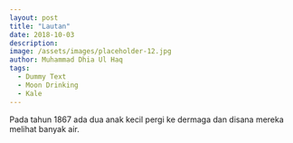 ```yaml
---
layout: post
title: "Lautan"
date: 2018-10-03
description: 
image: /assets/images/placeholder-12.jpg
author: Muhammad Dhia Ul Haq
tags: 
  - Dummy Text
  - Moon Drinking
  - Kale
---
```

Pada tahun 1867 ada dua anak kecil pergi ke dermaga dan disana mereka melihat banyak air.
